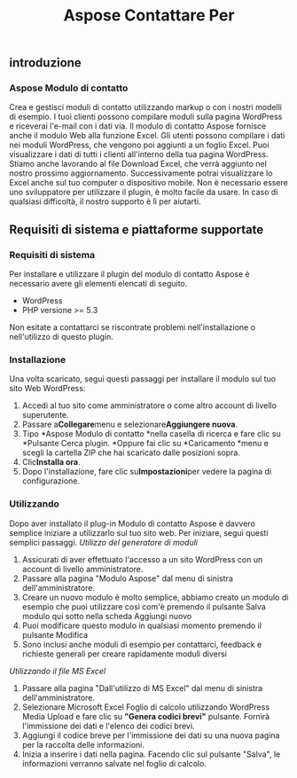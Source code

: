 ﻿---
title: Aspose Contattare Per
second_title: Aspose Contact Form Documen
type: docs
url: /it/aspose-contact-form/
description: Crea e gestisci moduli di contatto utilizzando markup o con i nostri modelli di esempio. I tuoi clienti possono compilare moduli sulla pagina WordPress e riceverai l'e-mail con i dati via. Il modulo di contatto Aspose fornisce anche il modulo Web alla funzione Excel. Gli utenti possono compilare i dati nei moduli WordPress, che vengono poi aggiunti a un foglio Excel. Puoi visualizzare i dati di tutti i clienti all'interno della tua pagina WordPress
weight: 10
---
## **introduzione**
### **Aspose Modulo di contatto**
Crea e gestisci moduli di contatto utilizzando markup o con i nostri modelli di esempio. I tuoi clienti possono compilare moduli sulla pagina WordPress e riceverai l'e-mail con i dati via. Il modulo di contatto Aspose fornisce anche il modulo Web alla funzione Excel. Gli utenti possono compilare i dati nei moduli WordPress, che vengono poi aggiunti a un foglio Excel. Puoi visualizzare i dati di tutti i clienti all'interno della tua pagina WordPress. Stiamo anche lavorando al file Download Excel, che verrà aggiunto nel nostro prossimo aggiornamento. Successivamente potrai visualizzare lo Excel anche sul tuo computer o dispositivo mobile. Non è necessario essere uno sviluppatore per utilizzare il plugin, è molto facile da usare. In caso di qualsiasi difficoltà, il nostro supporto è lì per aiutarti.
## **Requisiti di sistema e piattaforme supportate**
### **Requisiti di sistema**
Per installare e utilizzare il plugin del modulo di contatto Aspose è necessario avere gli elementi elencati di seguito.

- WordPress
- PHP versione >= 5.3

Non esitate a contattarci se riscontrate problemi nell'installazione o nell'utilizzo di questo plugin.
### **Installazione**
Una volta scaricato, segui questi passaggi per installare il modulo sul tuo sito Web WordPress:

1. Accedi al tuo sito come amministratore o come altro account di livello superutente.
1. Passare a**Collegare**menu e selezionare**Aggiungere nuova**.
1. Tipo \*Aspose Modulo di contatto \*nella casella di ricerca e fare clic su \*Pulsante Cerca plugin. \*Oppure fai clic su \*Caricamento \*menu e scegli la cartella ZIP che hai scaricato dalle posizioni sopra.
1. Clic**Installa ora**.
1. Dopo l'installazione, fare clic su**Impostazioni**per vedere la pagina di configurazione.
### **Utilizzando**
Dopo aver installato il plug-in Modulo di contatto Aspose è davvero semplice iniziare a utilizzarlo sul tuo sito web. Per iniziare, segui questi semplici passaggi.
*Utilizzo del generatore di moduli*
1. Assicurati di aver effettuato l'accesso a un sito WordPress con un account di livello amministratore.
1. Passare alla pagina "Modulo Aspose" dal menu di sinistra dell'amministratore.
1. Creare un nuovo modulo è molto semplice, abbiamo creato un modulo di esempio che puoi utilizzare così com'è premendo il pulsante Salva modulo qui sotto nella scheda Aggiungi nuovo
1. Puoi modificare questo modulo in qualsiasi momento premendo il pulsante Modifica
1. Sono inclusi anche moduli di esempio per contattarci, feedback e richieste generali per creare rapidamente moduli diversi

*Utilizzando il file MS Excel*
1. Passare alla pagina "Dall'utilizzo di MS Excel" dal menu di sinistra dell'amministratore.
1.  Selezionare Microsoft Excel Foglio di calcolo utilizzando WordPress Media Upload e fare clic su<strong> "Genera codici brevi"</strong> pulsante. Fornirà l'immissione dei dati e l'elenco dei codici brevi.
1. Aggiungi il codice breve per l'immissione dei dati su una nuova pagina per la raccolta delle informazioni.
1. Inizia a inserire i dati nella pagina. Facendo clic sul pulsante "Salva", le informazioni verranno salvate nel foglio di calcolo.
